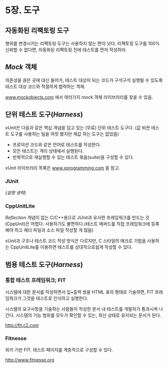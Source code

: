 # 5장. 도구

## 자동화된 리팩토링 도구

행위를 변경시키는 리팩토링 도구는 사용하지 않는 편이 낫다. 리팩토링 도구를 100% 신뢰할 수 없다면, 자동화된 리팩토링 전에 테스트를 먼저 작성하라.

## *Mock* 객체

의존성을 끊은 곳에 대신 들어가, 테스트 대상이 되는 코드가 구석구석 실행될 수 있도록 테스트 대상 코드와 적절하게 협력하는 객체.

www.mockobjects.com 에서 여러가지 *mock* 객체 라이브러리를 찾을 수 있음.

## 단위 테스트 도구(*Harness*)

xUnit은 다음과 같은 핵심 개념을 담고 있는 (무료) 단위 테스트 도구다. (값 비싼 테스트 도구를 사용하는 팀을 여럿 봤지만 제값 하는 도구는 없었음)

* 프로덕션 코드와 같은 언어로 테스트를 작성한다.
* 모든 테스트는 격리 상태에서 실행된다.
* 반복적으로 재실행할 수 있는 테스트 묶음(suite)을 구성할 수 있다.

xUnit 라이브러리 목록은 www.xprogramming.com 을 참고.

### JUnit

*(설명 생략)*

### CppUnitLite

*Reflection* 개념이 없는 C/C++용으로 JUnit과 유사한 프레임워크를 만드는 것(CppUnit)은 어렵다. 사용하기도 불편하다.(테스트 메써드를 직접 프레임워크에 등록해야 하고 헤더 파일과 소스 파일 작성할 게 많음)

xUnit과 구조나 테스트 코드 작성 방식은 다르지만, C 스타일의 매크로 기법을 사용하는 CppUnitLite를 이용하면 테스트를 상대적으로쉽게 작성할 수 있다.

## 범용 테스트 도구(*Harness*)

### 통합 테스트 프레임워크; FIT

시스템에 대한 문서를 작성하면서 입•출력 쌍을 HTML 표의 형태로 기술하면, FIT 프레임워크가 그것을 테스트로 인식하고 실행한다.

시스템의 요구사항을 기술하는 사람들이 작성한 문서 내 테스트를 개발자가 통과시켜 나간다. 시스템의 기능 범위를 모두가 확인할 수 있는, 최신 상태로 유지되는 문서가 된다.

http://fit.c2.com

### Fitnesse

위키 기반 FIT. 테스트 페이지를 계층적으로 구성할 수 있다.

http://www.fitnesse.org
